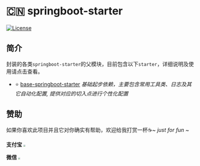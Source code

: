 # :cn: springboot-starter

[![License](https://img.shields.io/badge/License-Apache%202.0-blue.svg?label=license)](https://github.com/KimZing/base-springboot-starter/blob/master/LICENSE)

## 简介

封装的各类`springboot-starter`的父模块，目前包含以下`starter`，详细说明及使用请点击查看。

* :star: [base-springboot-starter](base-springboot-starter) 
    *基础起步依赖，主要包含常用工具类、日志及其它自动化配置, 提供对应的切入点进行个性化配置*

## 赞助

如果你喜欢此项目并且它对你确实有帮助，欢迎给我打赏一杯:coffee:~        *just for fun ~*

**支付宝**      <img src="http://images.kimzing.com/images/alipay.png?x-oss-process=style/KimZing" style="zoom:30%;" />

**微信**        <img src="http://images.kimzing.com/images/wechatpay.png?x-oss-process=style/KimZing" style="zoom:30%;" />